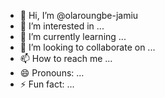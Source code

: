 - 👋 Hi, I’m @olaroungbe-jamiu
- 👀 I’m interested in ...
- 🌱 I’m currently learning ...
- 💞️ I’m looking to collaborate on ...
- 📫 How to reach me ...
- 😄 Pronouns: ...
- ⚡ Fun fact: ...

<!---
olaroungbe-jamiu/olaroungbe-jamiu is a ✨ special ✨ repository because its `README.md` (this file) appears on your GitHub profile.
You can click the Preview link to take a look at your changes.
--->
